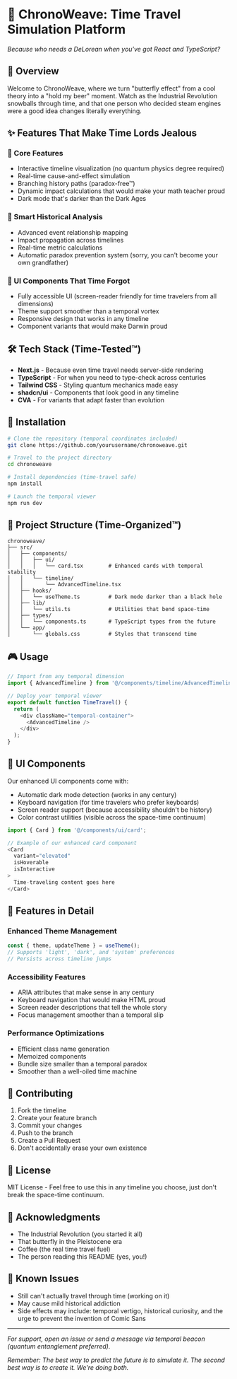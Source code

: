 # 🌟 ChronoWeave: Time Travel Simulation Platform

*Because who needs a DeLorean when you've got React and TypeScript?*

## 🚀 Overview

Welcome to ChronoWeave, where we turn "butterfly effect" from a cool theory into a "hold my beer" moment. Watch as the Industrial Revolution snowballs through time, and that one person who decided steam engines were a good idea changes literally everything.


## ✨ Features That Make Time Lords Jealous

### 🎯 Core Features
- Interactive timeline visualization (no quantum physics degree required)
- Real-time cause-and-effect simulation
- Branching history paths (paradox-free™)
- Dynamic impact calculations that would make your math teacher proud
- Dark mode that's darker than the Dark Ages

### 🔮 Smart Historical Analysis
- Advanced event relationship mapping
- Impact propagation across timelines
- Real-time metric calculations
- Automatic paradox prevention system (sorry, you can't become your own grandfather)

### 🎨 UI Components That Time Forgot
- Fully accessible UI (screen-reader friendly for time travelers from all dimensions)
- Theme support smoother than a temporal vortex
- Responsive design that works in any timeline
- Component variants that would make Darwin proud

## 🛠 Tech Stack (Time-Tested™)

- **Next.js** - Because even time travel needs server-side rendering
- **TypeScript** - For when you need to type-check across centuries
- **Tailwind CSS** - Styling quantum mechanics made easy
- **shadcn/ui** - Components that look good in any timeline
- **CVA** - For variants that adapt faster than evolution

## 🚀 Installation

```bash
# Clone the repository (temporal coordinates included)
git clone https://github.com/yourusername/chronoweave.git

# Travel to the project directory
cd chronoweave

# Install dependencies (time-travel safe)
npm install

# Launch the temporal viewer
npm run dev
```

## 📁 Project Structure (Time-Organized™)

```
chronoweave/
├── src/
│   ├── components/
│   │   ├── ui/
│   │   │   └── card.tsx        # Enhanced cards with temporal stability
│   │   └── timeline/
│   │       └── AdvancedTimeline.tsx
│   ├── hooks/
│   │   └── useTheme.ts         # Dark mode darker than a black hole
│   ├── lib/
│   │   └── utils.ts            # Utilities that bend space-time
│   ├── types/
│   │   └── components.ts       # TypeScript types from the future
│   └── app/
│       └── globals.css         # Styles that transcend time
```

## 🎮 Usage

```typescript
// Import from any temporal dimension
import { AdvancedTimeline } from '@/components/timeline/AdvancedTimeline';

// Deploy your temporal viewer
export default function TimeTravel() {
  return (
    <div className="temporal-container">
      <AdvancedTimeline />
    </div>
  );
}
```

## 🎨 UI Components

Our enhanced UI components come with:
- Automatic dark mode detection (works in any century)
- Keyboard navigation (for time travelers who prefer keyboards)
- Screen reader support (because accessibility shouldn't be history)
- Color contrast utilities (visible across the space-time continuum)

```typescript
import { Card } from '@/components/ui/card';

// Example of our enhanced card component
<Card 
  variant="elevated"
  isHoverable
  isInteractive
>
  Time-traveling content goes here
</Card>
```

## 🧪 Features in Detail

### Enhanced Theme Management
```typescript
const { theme, updateTheme } = useTheme();
// Supports 'light', 'dark', and 'system' preferences
// Persists across timeline jumps
```

### Accessibility Features
- ARIA attributes that make sense in any century
- Keyboard navigation that would make HTML proud
- Screen reader descriptions that tell the whole story
- Focus management smoother than a temporal slip

### Performance Optimizations
- Efficient class name generation
- Memoized components
- Bundle size smaller than a temporal paradox
- Smoother than a well-oiled time machine

## 🤝 Contributing

1. Fork the timeline
2. Create your feature branch
3. Commit your changes
4. Push to the branch
5. Create a Pull Request
6. Don't accidentally erase your own existence

## 📜 License

MIT License - Feel free to use this in any timeline you choose, just don't break the space-time continuum.

## 🙏 Acknowledgments

- The Industrial Revolution (you started it all)
- That butterfly in the Pleistocene era
- Coffee (the real time travel fuel)
- The person reading this README (yes, you!)

## 🐛 Known Issues

- Still can't actually travel through time (working on it)
- May cause mild historical addiction
- Side effects may include: temporal vertigo, historical curiosity, and the urge to prevent the invention of Comic Sans

---

*For support, open an issue or send a message via temporal beacon (quantum entanglement preferred).*

*Remember: The best way to predict the future is to simulate it. The second best way is to create it. We're doing both.*
